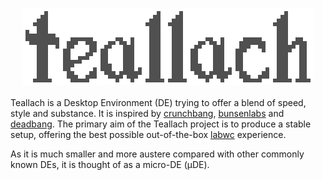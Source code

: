 <h3 align="center"><img src="images/teallach2.png"/></h3>

Teallach is a Desktop Environment (DE) trying to offer a blend of speed, style
and substance. It is inspired by [crunchbang], [bunsenlabs] and [deadbang].
The primary aim of the Teallach project is to produce a stable setup, offering
the best possible out-of-the-box [labwc] experience.

As it is much smaller and more austere compared with other commonly known DEs,
it is thought of as a micro-DE (µDE).

[crunchbang]: https://crunchbang.org/
[bunsenlabs]: https://www.bunsenlabs.org/
[deadbang]: https://head_on_a_stick.srht.site/
[labwc]: https://labwc.github.io/

